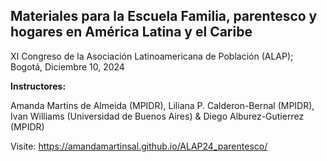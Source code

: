 ## Materiales para la Escuela Familia, parentesco y hogares en América Latina y el Caribe

XI Congreso de la Asociación Latinoamericana de Población (ALAP); Bogotá, Diciembre 10, 2024

**Instructores:**

Amanda Martins de Almeida (MPIDR),
Liliana P. Calderon-Bernal (MPIDR),
Ivan Williams (Universidad de Buenos Aires)
& Diego Alburez-Gutierrez (MPIDR)

Visite: https://amandamartinsal.github.io/ALAP24_parentesco/
